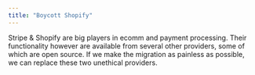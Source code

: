 ```yaml
---
title: "Boycott Shopify"
---
```


Stripe & Shopify are big players in ecomm and payment processing. Their functionality however are available from several other providers, some of which are open source. If we make the migration as painless as possible, we can replace these two unethical providers.
